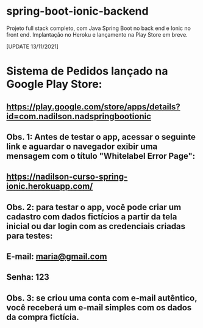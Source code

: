 # spring-boot-ionic-backend


Projeto full stack completo, com Java Spring Boot no back end e Ionic no front end. Implantação no Heroku e lançamento na Play Store em breve.


[UPDATE 13/11/2021]

# Sistema de Pedidos lançado na Google Play Store:
## https://play.google.com/store/apps/details?id=com.nadilson.nadspringbootionic


## Obs. 1: Antes de testar o app, acessar o seguinte link e aguardar o navegador exibir uma mensagem com o título "Whitelabel Error Page":
## https://nadilson-curso-spring-ionic.herokuapp.com/

## Obs. 2: para testar o app, você pode criar um cadastro com dados fictícios a partir da tela inicial ou dar login com as credenciais criadas para testes:

## E-mail: maria@gmail.com
## Senha: 123

## Obs. 3: se criou uma conta com e-mail autêntico, você receberá um e-mail simples com os dados da compra fictícia.
